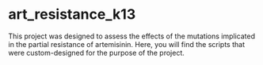 # art_resistance_k13
This project was designed to assess the effects of the mutations implicated in the partial resistance of artemisinin.
Here, you will find the scripts that were custom-designed for the purpose of the project.
